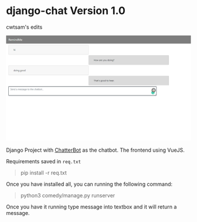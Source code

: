 # django-chat Version 1.0

cwtsam's edits

![](./images/capture1.png)

Django Project with [ChatterBot](https://github.com/gunthercox/ChatterBot) as the chatbot. The frontend using VueJS.

Requirements saved in `req.txt`

> pip install -r req.txt

Once you have installed all, you can running the following command:

> python3 comedy/manage.py runserver

Once you have it running type message into textbox and it will return a message.

